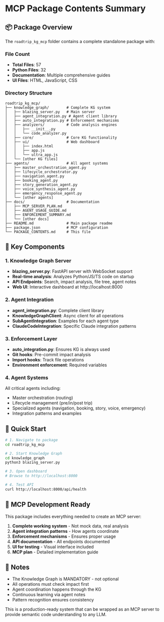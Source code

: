# MCP Package Contents Summary

## 📦 Package Overview

The `roadtrip_kg_mcp` folder contains a complete standalone package with:

### File Count
- **Total Files**: 57
- **Python Files**: 32
- **Documentation**: Multiple comprehensive guides
- **UI Files**: HTML, JavaScript, CSS

### Directory Structure
```
roadtrip_kg_mcp/
├── knowledge_graph/        # Complete KG system
│   ├── blazing_server.py   # Main server
│   ├── agent_integration.py # Agent client library
│   ├── auto_integration.py # Enforcement mechanisms
│   ├── analyzers/          # Code analysis engines
│   │   ├── __init__.py
│   │   └── code_analyzer.py
│   ├── core/               # Core KG functionality
│   ├── ui/                 # Web dashboard
│   │   ├── index.html
│   │   ├── app.js
│   │   └── ultra_app.js
│   └── [other KG files]
├── agents/                 # All agent systems
│   ├── master_orchestration_agent.py
│   ├── lifecycle_orchestrator.py
│   ├── navigation_agent.py
│   ├── booking_agent.py
│   ├── story_generation_agent.py
│   ├── voice_synthesis_agent.py
│   ├── emergency_response_agent.py
│   └── [other agents]
├── docs/                   # Documentation
│   ├── MCP_SERVER_PLAN.md
│   ├── AGENT_USAGE_GUIDE.md
│   ├── ENFORCEMENT_SUMMARY.md
│   └── [other docs]
├── README.md               # Main package readme
├── package.json            # MCP configuration
└── PACKAGE_CONTENTS.md     # This file
```

## 🔑 Key Components

### 1. Knowledge Graph Server
- **blazing_server.py**: FastAPI server with WebSocket support
- **Real-time analysis**: Analyzes Python/JS/TS code on startup
- **API Endpoints**: Search, impact analysis, file tree, agent notes
- **Web UI**: Interactive dashboard at http://localhost:8000

### 2. Agent Integration
- **agent_integration.py**: Complete client library
- **KnowledgeGraphClient**: Async client for all operations
- **SubAgentIntegration**: Examples for each agent type
- **ClaudeCodeIntegration**: Specific Claude integration patterns

### 3. Enforcement Layer
- **auto_integration.py**: Ensures KG is always used
- **Git hooks**: Pre-commit impact analysis
- **Import hooks**: Track file operations
- **Environment enforcement**: Required variables

### 4. Agent Systems
All critical agents including:
- Master orchestration (routing)
- Lifecycle management (pre/in/post trip)
- Specialized agents (navigation, booking, story, voice, emergency)
- Integration patterns and examples

## 🚀 Quick Start

```bash
# 1. Navigate to package
cd roadtrip_kg_mcp

# 2. Start Knowledge Graph
cd knowledge_graph
python3 blazing_server.py

# 3. Open dashboard
# Browse to http://localhost:8000

# 4. Test API
curl http://localhost:8000/api/health
```

## 🎯 MCP Development Ready

This package includes everything needed to create an MCP server:

1. **Complete working system** - Not mock data, real analysis
2. **Agent integration patterns** - How agents coordinate
3. **Enforcement mechanisms** - Ensures proper usage
4. **API documentation** - All endpoints documented
5. **UI for testing** - Visual interface included
6. **MCP plan** - Detailed implementation guide

## 📝 Notes

- The Knowledge Graph is MANDATORY - not optional
- All operations must check impact first
- Agent coordination happens through the KG
- Continuous learning via agent notes
- Pattern recognition ensures consistency

This is a production-ready system that can be wrapped as an MCP server to provide semantic code understanding to any LLM.